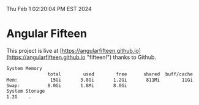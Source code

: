 Thu Feb  1 02:20:04 PM EST 2024

# Angular Fifteen


This project is live at [https://angularfifteen.github.io](https://angularfifteen.github.io "fifteen!") thanks to Github.

```bash
System Memory
               total        used        free      shared  buff/cache   available
Mem:            15Gi       3.8Gi       1.2Gi       811Mi        11Gi        11Gi
Swap:          8.0Gi       1.8Mi       8.0Gi
System Storage
1.2G	.
```
